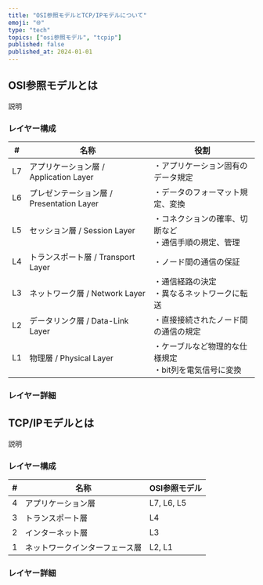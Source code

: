 ```yaml
---
title: "OSI参照モデルとTCP/IPモデルについて"
emoji: "🌐"
type: "tech"
topics: ["osi参照モデル", "tcpip"]
published: false
published_at: 2024-01-01
---
```


## OSI参照モデルとは

説明

### レイヤー構成

| # | 名称 | 役割 |
|---|---|---|
| L7 | アプリケーション層 / Application Layer | ・アプリケーション固有のデータ規定 |
| L6 | プレゼンテーション層 / Presentation Layer | ・データのフォーマット規定、変換 |
| L5 | セッション層 / Session Layer | ・コネクションの確率、切断など<br />・通信手順の規定、管理 |
| L4 | トランスポート層 / Transport Layer | ・ノード間の通信の保証 |
| L3 | ネットワーク層 / Network Layer | ・通信経路の決定<br />・異なるネットワークに転送 |
| L2 | データリンク層 / Data-Link Layer | ・直接接続されたノード間の通信の規定 |
| L1 | 物理層 / Physical Layer | ・ケーブルなど物理的な仕様規定<br />・bit列を電気信号に変換 |

### レイヤー詳細

## TCP/IPモデルとは

説明

### レイヤー構成

| # | 名称 | OSI参照モデル |
|---|---|---|
| 4 | アプリケーション層 | L7, L6, L5 |
| 3 | トランスポート層 | L4 |
| 2 | インターネット層 | L3 |
| 1 | ネットワークインターフェース層 | L2, L1 |

### レイヤー詳細
